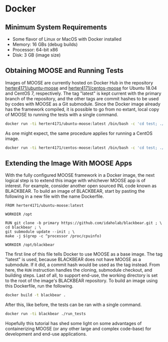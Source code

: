 # Docker

## Minimum System Requirements

- Some flavor of Linux or MacOS with Docker installed
- Memory: 16 GBs (debug builds)
- Processor: 64-bit x86
- Disk: 3 GB (image size)

## Obtaining MOOSE and Running Tests

Images of MOOSE are currently hosted on Docker Hub in the repository [herter4171/ubuntu-moose](https://hub.docker.com/r/herter4171/ubuntu-moose) and [herter4171/centos-moose](https://hub.docker.com/r/herter4171/centos-moose) for Ubuntu 18.04 and CentOS 7, respectively.  The tag "latest" is kept current with the primary branch of the repository, and the other tags are commit hashes to be used by codes with MOOSE as a Git submodule.  Since the Docker image already has the framework compiled, it is possible to go from no extant, local copy of MOOSE to running the tests with a single command.

```bash
docker run -ti herter4171/ubuntu-moose:latest /bin/bash -c 'cd test; ./run_tests'
```

As one might expect, the same procedure applies for running a CentOS image. 

```bash
docker run -ti herter4171/centos-moose:latest /bin/bash -c 'cd test; ./run_tests'
```

## Extending the Image With MOOSE Apps

With the fully configured MOOSE framework in a Docker image, the next logical step is to extend this image with whichever MOOSE app is of interest.  For example, consider another open sourced INL code known as BLACKBEAR.  To build an image of BLACKBEAR, start by pasting the following in a new file with the name Dockerfile.    

```docker
FROM herter4171/ubuntu-moose:latest
  
WORKDIR /opt

RUN git clone -b primary https://github.com/idaholab/blackbear.git ; \
cd blackbear ; \
git submodule update --init ; \
make -j $(grep -c ^processor /proc/cpuinfo)

WORKDIR /opt/blackbear
```

The first line of this file tells Docker to use MOOSE as a base image.  The tag "latest" is used, because BLACKBEAR does not have MOOSE as a submodule.  If it did, a commit hash would be used as the tag instead.  From here, the ```RUN``` instruction handles the cloning, submodule checkout, and building steps.  Last of all, to support end-use, the working directory is set to the root of the image's BLACKBEAR repository.  To build an image using this Dockerfile, run the following.

```bash
docker build -t blackbear .
```

After this, like before, the tests can be ran with a single command.

```bash
docker run -ti blackbear ./run_tests
```

Hopefully this tutorial has shed some light on some advantages of containerizing MOOSE (or any other large and complex code-base) for development and end-use applications.